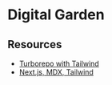 # Digital Garden

## Resources

- [Turborepo with Tailwind](https://medium.com/@philippbtrentmann/using-tailwind-css-in-a-turborepo-with-apps-and-packages-5a05d2076caf)
- [Next.js, MDX, Tailwind](https://www.franciscomoretti.com/blog/how-to-create-consistent-styles-with-tailwind-mdx-and-html)
